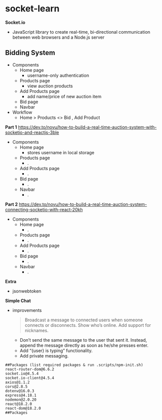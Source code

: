 # socket-learn

**Socket.io**

- JavaScript library to create real-time, bi-directional communication between web browsers and a Node.js server

## Bidding System

- Components
  - Home page
    - username-only authentication
  - Products page
    - view auction products
  - Add Products page
    - add name/price of new auction item
  - Bid page
  - Navbar
- Workflow
  - Home > Products <> Bid , Add Product

**Part 1** https://dev.to/novu/how-to-build-a-real-time-auction-system-with-socketio-and-reactjs-3ble

- Components
  - Home page
    - stores username in local storage
  - Products page
    - .
  - Add Products page
    - .
  - Bid page
    - .
  - Navbar
    - .

**Part 2** https://dev.to/novu/how-to-build-a-real-time-auction-system-connecting-socketio-with-react-20kh

- Components
  - Home page
    - .
  - Products page
    - .
  - Add Products page
    - .
  - Bid page
    - .
  - Navbar
    - .

**Extra**

- jsonwebtoken

**Simple Chat**

- improvements
  > Broadcast a message to connected users when someone connects or disconnects.
  > Show who’s online.
  > Add support for nicknames.
  - Don’t send the same message to the user that sent it. Instead, append the message directly as soon as he/she presses enter.
  - Add “{user} is typing” functionality.
  - Add private messaging.

```
##Packages (list required packages & run .scripts/npm-init.sh)
react-router-dom@6.6.2
socket.io@4.5.4
socket.io-client@4.5.4
axios@1.1.2
cors@2.8.5
dotenv@16.0.3
express@4.18.1
nodemon@2.0.20
react@18.2.0
react-dom@18.2.0
##Packages
```
